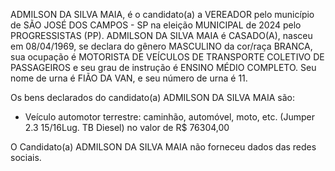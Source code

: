 ADMILSON DA SILVA MAIA, é o candidato(a) a VEREADOR pelo município de SÃO JOSÉ DOS CAMPOS - SP na eleição MUNICIPAL de 2024 pelo PROGRESSISTAS (PP). ADMILSON DA SILVA MAIA é CASADO(A), nasceu em 08/04/1969, se declara do gênero MASCULINO da cor/raça BRANCA, sua ocupação é MOTORISTA DE VEÍCULOS DE TRANSPORTE COLETIVO DE PASSAGEIROS e seu grau de instrução é ENSINO MÉDIO COMPLETO. Seu nome de urna é FIÃO DA VAN, e seu número de urna é 11.

Os bens declarados do candidato(a) ADMILSON DA SILVA MAIA são: 
- Veículo automotor terrestre: caminhão, automóvel, moto, etc. (Jumper 2.3 15/16Lug. TB Diesel) no valor de R$ 76304,00

O Candidato(a) ADMILSON DA SILVA MAIA não forneceu dados das redes sociais.